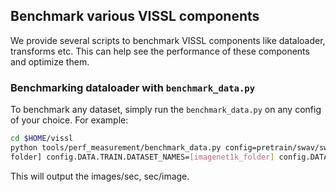 ## Benchmark various VISSL components

We provide several scripts to benchmark VISSL components like dataloader, transforms etc. This can help see the performance of these components and optimize them.

### Benchmarking dataloader with `benchmark_data.py`

To benchmark any dataset, simply run the `benchmark_data.py` on any config of your choice. For example:

```bash
cd $HOME/vissl
python tools/perf_measurement/benchmark_data.py config=pretrain/swav/swav_node_resnet config.DATA.TRAIN.DATA_SOURCES=[disk_
folder] config.DATA.TRAIN.DATASET_NAMES=[imagenet1k_folder] config.DATA.TRAIN.DATA_LIMIT=-1 config.DATA.NUM_DATALOADER_WORKERS=10 config.DATA.TRAIN.BATCHSIZE_PER_REPLICA=64
```

This will output the images/sec, sec/image.
